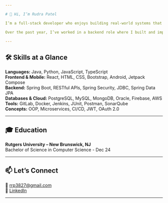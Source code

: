 ```yaml
---

# 👋 Hi, I’m Rudra Patel

I’m a full-stack developer who enjoys building real-world systems that solve actual problems. I work mostly with Java and Spring Boot on the backend, and I’m comfortable with React and Android on the frontend. I’ve had hands-on experience with databases like MongoDB, PostgreSQL, and tools like Redis, Firebase, and OpenAI’s API.

Over the past year, I’ve worked in a backend role where I built and improved REST APIs, optimized performance, and collaborated in a team using Agile methods. I’m always up for learning new technologies and improving my skills, whether it’s writing cleaner code, testing better, or understanding system design more deeply.

---
```


## 🛠 Skills at a Glance

**Languages:** Java, Python, JavaScript, TypeScript  
**Frontend & Mobile:** React, HTML, CSS, Bootstrap, Android, Jetpack Compose  
**Backend:** Spring Boot, RESTful APIs, Spring Security, JDBC, Spring Data JPA  
**Databases & Cloud:** PostgreSQL, MySQL, MongoDB, Oracle, Firebase, AWS  
**Tools:** GitLab, Docker, Jenkins, JUnit, Postman, SonarQube  
**Concepts:** OOP, Microservices, CI/CD, JWT, OAuth 2.0

---

## 🎓 Education

**Rutgers University – New Brunswick, NJ**  
Bachelor of Science in Computer Science - Dec 24


---

## 📫 Let’s Connect

📧 rrp3827@gmail.com  
🔗 [LinkedIn](https://www.linkedin.com/in/rrp3827)  

---
